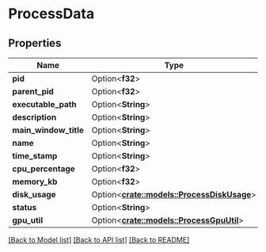 # ProcessData

## Properties

Name | Type | Description | Notes
------------ | ------------- | ------------- | -------------
**pid** | Option<**f32**> |  | [optional]
**parent_pid** | Option<**f32**> |  | [optional]
**executable_path** | Option<**String**> |  | [optional]
**description** | Option<**String**> |  | [optional]
**main_window_title** | Option<**String**> |  | [optional]
**name** | Option<**String**> |  | [optional]
**time_stamp** | Option<**String**> |  | [optional]
**cpu_percentage** | Option<**f32**> |  | [optional]
**memory_kb** | Option<**f32**> |  | [optional]
**disk_usage** | Option<[**crate::models::ProcessDiskUsage**](ProcessDiskUsage.md)> |  | [optional]
**status** | Option<**String**> |  | [optional]
**gpu_util** | Option<[**crate::models::ProcessGpuUtil**](ProcessGpuUtil.md)> |  | [optional]

[[Back to Model list]](../README.md#documentation-for-models) [[Back to API list]](../README.md#documentation-for-api-endpoints) [[Back to README]](../README.md)


